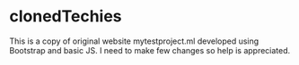 # clonedTechies

This is a copy of original website mytestproject.ml developed using Bootstrap and basic JS.
I need to make few changes so help is appreciated.
